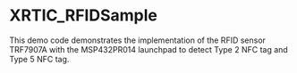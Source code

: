 # XRTIC_RFIDSample


This demo code demonstrates the implementation of the RFID sensor TRF7907A with the MSP432PR014 launchpad to detect Type 2 NFC tag and Type 5 NFC tag. 
